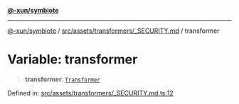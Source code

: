 [**@-xun/symbiote**](../../../../../README.md)

***

[@-xun/symbiote](../../../../../README.md) / [src/assets/transformers/\_SECURITY.md](../README.md) / transformer

# Variable: transformer

> **transformer**: [`Transformer`](../../../type-aliases/Transformer.md)

Defined in: [src/assets/transformers/\_SECURITY.md.ts:12](https://github.com/Xunnamius/symbiote/blob/eabdf496b63a01bba079125634c7ec566eb20891/src/assets/transformers/_SECURITY.md.ts#L12)

